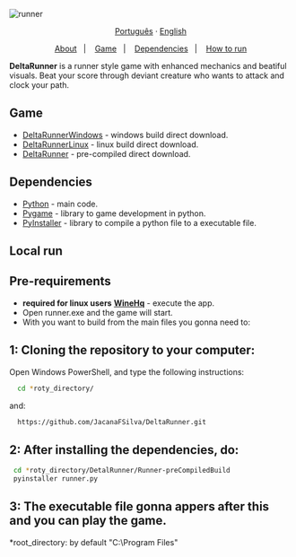 ![runner](https://github.com/JacanaFSilva/DeltaRunner/assets/67348567/abaf1da5-53c9-4d65-aaff-2e061b07d4b0)

<div align="center">
  <a href="README-pt.md">Português</a>
  ·
  <a href="README.md">English</a>
</div>
  
<p align="center">
  <a href="#about">About</a>&nbsp;&nbsp;&nbsp;|&nbsp;&nbsp;&nbsp;
  <a href="#live-server">Game</a>&nbsp;&nbsp;&nbsp;|&nbsp;&nbsp;&nbsp;
  <a href="#dependencies">Dependencies</a>&nbsp;&nbsp;&nbsp;|&nbsp;&nbsp;&nbsp;
  <a href="#execute">How to run</a>
</p>

<a id="about"></a>
**DeltaRunner** is a runner style game with enhanced mechanics and beatiful visuals. Beat your score through deviant creature who wants to attack and clock your path.
        
<a id="live-server"></a>

## Game
- [DeltaRunnerWindows](https://github.com/JacanaFSilva/DeltaRunner/archive/refs/heads/windowsBuild.zip) - windows build direct download.
- [DeltaRunnerLinux](https://github.com/JacanaFSilva/DeltaRunner/archive/refs/heads/linuxBuild.zip) - linux build direct download.
- [DeltaRunner](https://github.com/JacanaFSilva/DeltaRunner/archive/refs/heads/main.zip) - pre-compiled direct download.

<a id="dependencies"></a>

## Dependencies

- [Python](https://www.python.org/) - main code.
- [Pygame](https://www.pygame.org/news) - library to  game development in python.
- [PyInstaller](https://pypi.org/project/pyinstaller/) - library to compile a python file to a executable file.

<a id="execute"></a>

## Local run

<h2><strong>Pre-requirements</strong></h2>

- **required for linux users** **[WineHq](https://wiki.winehq.org/Download)** - execute the app.
- Open runner.exe and the game will start.
- With you want to build from the main files you gonna need to:

## 1: Cloning the repository to your computer:

Open Windows PowerShell, and type the following instructions:
```sh
  cd *roty_directory/
```
and:
```sh
  https://github.com/JacanaFSilva/DeltaRunner.git
```

## 2: After installing the dependencies, do:

```sh
 cd *roty_directory/DetalRunner/Runner-preCompiledBuild
 pyinstaller runner.py
```

## 3: The executable file gonna appers after this and you can play the game.

*root_directory: by default "C:\Program Files"
<!--<h1 align="center">
  <img alt="Runner" src="public/images/logo.svg" height="100px" />
    <br>Runner, faster than sanic<br/>
</h1>
-->
